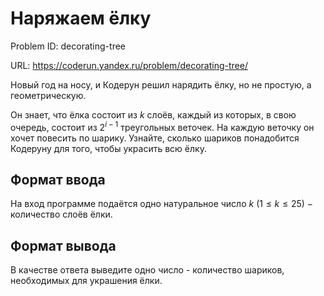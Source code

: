# Наряжаем ёлку

Problem ID: decorating-tree

URL: https://coderun.yandex.ru/problem/decorating-tree/

Новый год на носу, и Кодерун решил нарядить ёлку, но не простую, а геометрическую.

Он знает, что ёлка состоит из $k$ слоёв, каждый из которых, в свою очередь, состоит из $2^{i - 1}$ треугольных веточек. На каждую веточку он хочет повесить по шарику. Узнайте, сколько шариков понадобится Кодеруну для того, чтобы украсить всю ёлку.


## Формат ввода

На вход программе подаётся одно натуральное число $k$ $(1 \leq k \leq 25)$ $-$ количество слоёв ёлки.


## Формат вывода

В качестве ответа выведите одно число - количество шариков, необходимых для украшения ёлки.


